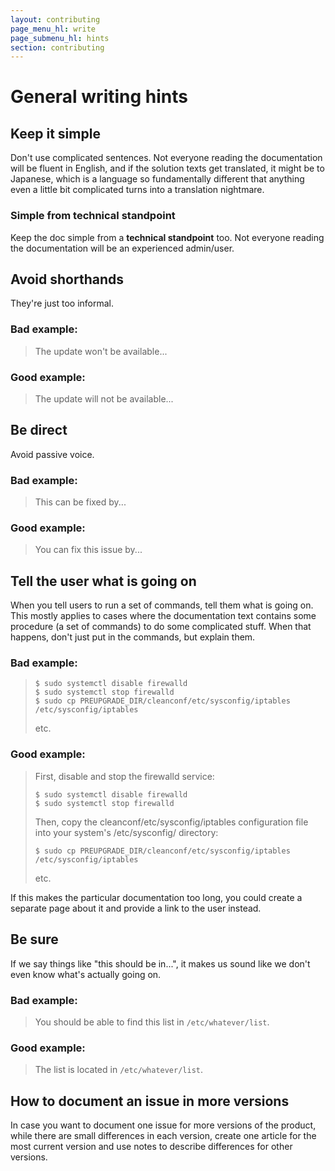 ```yaml
---
layout: contributing
page_menu_hl: write
page_submenu_hl: hints
section: contributing
---
```



# General writing hints

##  Keep it simple

Don't use complicated sentences. Not everyone reading the documentation will be fluent in English, and if the solution texts get translated, it might be to Japanese, which is a language so fundamentally different that anything even a little bit complicated turns into a translation nightmare.

### Simple from technical standpoint

Keep the doc simple from a **technical standpoint** too. Not everyone reading the documentation will be an experienced admin/user.

## Avoid shorthands

They're just too informal.

### Bad example:

> The update won't be available...

### Good example:

> The update will not be available...

## Be direct

Avoid passive voice.

### Bad example:

> This can be fixed by...

### Good example:

> You can fix this issue by...

## Tell the user what is going on

When you tell users to run a set of commands, tell them what is going on. This mostly applies to cases where the documentation text contains some procedure (a set of commands) to do some complicated stuff. When that happens, don't just put in the commands, but explain them.

### Bad example:

> ```
> $ sudo systemctl disable firewalld
> $ sudo systemctl stop firewalld
> $ sudo cp PREUPGRADE_DIR/cleanconf/etc/sysconfig/iptables /etc/sysconfig/iptables
> ```
> etc.

### Good example:

> First, disable and stop the firewalld service:
> ```
> $ sudo systemctl disable firewalld
> $ sudo systemctl stop firewalld
> ```
> Then, copy the cleanconf/etc/sysconfig/iptables configuration file into your system's /etc/sysconfig/ directory:
> ```
> $ sudo cp PREUPGRADE_DIR/cleanconf/etc/sysconfig/iptables /etc/sysconfig/iptables
> ```
> etc.


If this makes the particular documentation too long, you could create a separate page about it and provide a link to the user instead.

## Be sure

If we say things like "this should be in...", it makes us sound like we don't even know what's actually going on.

### Bad example:

> You should be able to find this list in `/etc/whatever/list`.

### Good example:

> The list is located in `/etc/whatever/list`.

## How to document an issue in more versions

In case you want to document one issue for more versions of the product, while there are small differences in each version, create one article for the most current version and use notes to describe differences for other versions.
